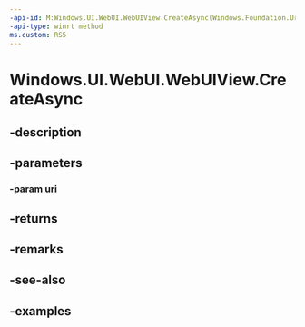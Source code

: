 ```yaml
---
-api-id: M:Windows.UI.WebUI.WebUIView.CreateAsync(Windows.Foundation.Uri)
-api-type: winrt method
ms.custom: RS5
---
```


<!-- Method syntax.
public IAsyncOperation<WebUIView> WebUIView.CreateAsync(Uri uri)
-->

# Windows.UI.WebUI.WebUIView.CreateAsync

## -description

## -parameters
### -param uri

## -returns

## -remarks

## -see-also

## -examples

